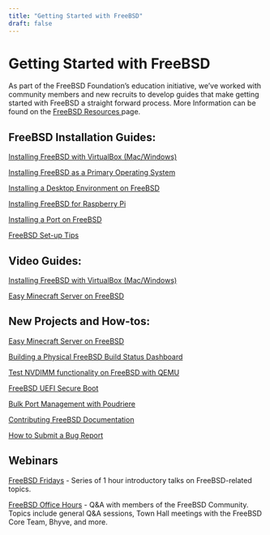 ```yaml
---
title: "Getting Started with FreeBSD"
draft: false
---
```

# Getting Started with FreeBSD

As part of the FreeBSD Foundation’s education initiative, we’ve worked with community members and new recruits to develop guides that make getting started with FreeBSD a straight forward process. More Information can be found on the [FreeBSD Resources ](https://freebsdfoundation.org/freebsd-project/resources/) page.

## FreeBSD Installation Guides:
[Installing FreeBSD with VirtualBox (Mac/Windows) ](https://freebsdfoundation.org/freebsd/how-to-guides/installing-freebsd-with-virtualbox/)

[Installing FreeBSD as a Primary Operating System](https://freebsdfoundation.org/freebsd/how-to-guides/installing-freebsd-as-a-primary-operating-system/)

[Installing a Desktop Environment on FreeBSD](https://freebsdfoundation.org/freebsd/how-to-guides/installing-a-desktop-environment-on-freebsd/)

[Installing FreeBSD for Raspberry Pi](https://freebsdfoundation.org/freebsd/how-to-guides/installing-freebsd-for-raspberry-pi/)

[Installing a Port on FreeBSD](https://freebsdfoundation.org/freebsd/how-to-guides/installing-a-port-on-freebsd/)

[FreeBSD Set-up Tips](https://freebsdfoundation.org/freebsd/how-to-guides/freebsd-set-up-tips/)

## Video Guides:
[Installing FreeBSD with VirtualBox (Mac/Windows)](https://freebsdfoundation.org/freebsd/how-to-guides/installing-freebsd-with-virtualbox-video-guide/)

[Easy Minecraft Server on FreeBSD](https://freebsdfoundation.org/freebsd/how-to-guides/easy-minecraft-server-on-freebsd-video-guide/)

## New Projects and How-tos:
[Easy Minecraft Server on FreeBSD](https://freebsdfoundation.org/freebsd/how-to-guides/easy-minecraft-server-on-freebsd/)

[Building a Physical FreeBSD Build Status Dashboard](https://freebsdfoundation.org/news-and-events/blog/blog-post/building-a-physical-freebsd-build-status-dashboard/)

[Test NVDIMM functionality on FreeBSD with QEMU](https://freebsdfoundation.org/test-nvdimm-functionality-on-freebsd-with-qemu/)

[FreeBSD UEFI Secure Boot](https://freebsdfoundation.org/freebsd-uefi-secure-boot/)

[Bulk Port Management with Poudriere](https://freebsdfoundation.org/freebsd-project/resources/bulk-port-management-with-poudriere/)

[Contributing FreeBSD Documentation](https://freebsdfoundation.org/contributing-freebsd-documentation/)

[How to Submit a Bug Report](https://freebsdfoundation.org/freebsd-project/resources/how-to-submit-a-bug-report/)

## Webinars
[FreeBSD Fridays](https://freebsdfoundation.org/freebsd-fridays/) - Series of 1 hour introductory talks on FreeBSD-related topics.

[FreeBSD Office Hours](https://wiki.freebsd.org/OfficeHours) - Q&A with members of the FreeBSD Community. Topics include general Q&A sessions, Town Hall meetings with the FreeBSD Core Team, Bhyve, and more.
